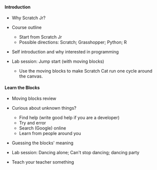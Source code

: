 #### Introduction

+ Why Scratch Jr?

+ Course outline
    - Start from Scratch Jr
	- Possible directions: Scratch; Grasshopper; Python; R

+ Self introduction and why interested in programming

+ Lab session: Jump start (with moving blocks)
    - Use the moving blocks to make Scratch Cat run one cycle around
      the canvas.

#### Learn the Blocks

+ Moving blocks review

+ Curious about unknown things?
    - Find help (write good help if you are a developer)
	- Try and error
	- Search (Google) online
	- Learn from people around you

+ Guessing the blocks' meaning

+ Lab session: Dancing alone; Can't stop dancing; dancing party

+ Teach your teacher something


